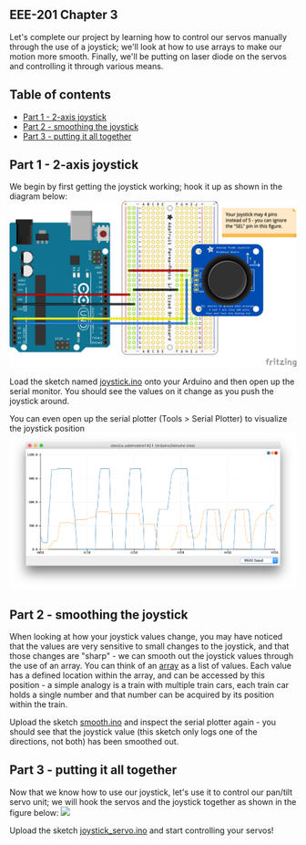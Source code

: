 ## EEE-201 Chapter 3

Let's complete our project by learning how to control our servos manually through the use of a joystick; we'll look at how to use arrays to make our motion more smooth.  Finally, we'll be putting on laser diode on the servos and controlling it through various means.

## Table of contents

* [Part 1 - 2-axis joystick](#part-1---2-axis-joystick)
* [Part 2 - smoothing the joystick](#part-2---smoothing-the-joystick)
* [Part 3 - putting it all together](#part-3---putting-it-all-together)


## Part 1 - 2-axis joystick

We begin by first getting the joystick working; hook it up as shown in the diagram below:
<img src="https://raw.githubusercontent.com/techshop/EEE-201-Arduino-2/master/chapter_3/Chapter_3-Part_1_bb.png">

Load the sketch named [joystick.ino](https://github.com/techshop/EEE-201-Arduino-2/blob/master/chapter_3/joystick.ino) onto your Arduino and then open up the serial monitor. You should see the values on it change as you push the joystick around.

You can even open up the serial plotter (Tools > Serial Plotter) to visualize the joystick position
<img src="https://raw.githubusercontent.com/techshop/EEE-201-Arduino-2/master/chapter_3/joystick.png">

## Part 2 - smoothing the joystick

When looking at how your joystick values change, you may have noticed that the values are very sensitive to small changes to the joystick, and that those changes are "sharp" - we can smooth out the joystick values through the use of an array.  You can think of an [array](https://www.arduino.cc/en/Reference/Array) as a list of values. Each value has a defined location within the array, and can be accessed by this position - a simple analogy is a train with multiple train cars, each train car holds a single number and that number can be acquired by its position within the train.

Upload the sketch [smooth.ino](https://github.com/techshop/EEE-201-Arduino-2/blob/master/chapter_3/smooth.ino) and inspect the serial plotter again - you should see that the joystick value (this sketch only logs one of the directions, not both) has been smoothed out.

## Part 3 - putting it all together

Now that we know how to use our joystick, let's use it to control our pan/tilt servo unit; we will hook the servos and the joystick together as shown in the figure below:
<img src="https://raw.githubusercontent.com/techshop/EEE-201-Arduino-2/master/chapter_3/Chapter_3-Part_3_bb.png">

Upload the sketch [joystick_servo.ino](https://github.com/techshop/EEE-201-Arduino-2/blob/master/chapter_3/joystick_servo.ino) and start controlling your servos!
